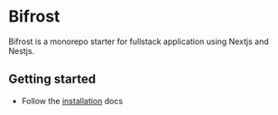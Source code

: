 # Bifrost

Bifrost is a monorepo starter for fullstack application using Nextjs and Nestjs.

## Getting started

- Follow the [installation](./docs/installation.md) docs

